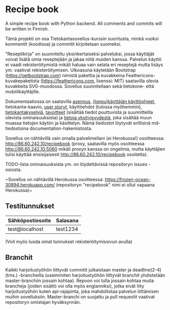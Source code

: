 # Recipe book
A simple recipe book with Python backend. All comments and commits will be written in Finnish.

Tämä projekti on osa Tietokantasovellus-kurssin suoritusta, minkä vuoksi kommentit (koodissa) ja commitit kirjoitetaan suomeksi. 

"Reseptikirja" on suunniteltu yksinkertaiseksi palveluksi, jossa käyttäjät voivat lisätä omia reseptejään ja jakaa niitä muiden kanssa. Palvelun käyttö ei vaadi rekisteröitymistä mikäli haluaa vain selata eri reseptejä mutta lisäys ym. vaativat rekisteröitymisen. Ulkoasuna käytetään Bootstrap (https://getbootstrap.com) nimistä pakettia ja kuvakkeina Feathericons-kuvakepaketista (https://feathericons.com, lisenssi: MIT) saatavilla olevia kuvakkeita SVG-muodossa. Sovellus suunnitellaan sekä tietokone- että mobiilikäyttäjille.

Dokumentaatiossa on saatavilla [asennus](https://github.com/Vilthsu/recipebook/blob/master/documentation/asennus.md), [(loppu)käyttäjän käyttöohjeet](https://github.com/Vilthsu/recipebook/blob/master/documentation/kayttajan-ohjeet.md), tietokanta-kaavio, [user storyt](https://github.com/Vilthsu/recipebook/blob/master/documentation/user-storyt.md), käyttöehdot (tulossa myöhemmin), [tietokantakyselyjä](https://github.com/Vilthsu/recipebook/blob/master/documentation/tietokantakyselyja.md), [tavoitteet](https://github.com/Vilthsu/recipebook/blob/master/documentation/tavoitteet.md) (sisältää tiedot puuttuvista ja suunnitteilla olevista ominaisuuksista) ja [tietoja yksityisyydestä](https://github.com/Vilthsu/recipebook/blob/master/documentation/yksityisyys.md), joka sisältää muun muassa tietojen käytön ja käsittelyn. Nämä tiedostot löytyvät erillisinä md-tiedostoina documentation-hakemistosta.

Sovellus on nähtävillä vain omalla palvelimellani (ei Herokussa!) osoitteessa: http://86.60.242.10/recipebook (proxy, saatavilla myös osoitteessa http://86.60.242.10:5060 mikäli proxyn kanssa on ongelmia, mutta käyttäjien tulisi käyttää ensisijaisesti http://86.60.242.10/recipebook osoitetta).

TODO-lista ominaisuuksista ym. on löydettävissä repositoryn issues -osiosta.

~Sovellus on nähtävillä Herokussa osoitteessa: https://frozen-ocean-30894.herokuapp.com/ (repositoryn "recipebook" nimi ei ollut vapaana Herokussa)~

## Testitunnukset
| Sähköpostiosoite | Salasana |
|------------------|----------|
| test@localhost   | test1234 |

(Voit myös luoda omat tunnukset rekisteröitymissivun avulla)

## Branchit
Kaikki harjoitustyöhön liittyvät commitit julkaistaan master ja deadline(2-4) (tms.) -brancheilla (useimmiten harjoitustyöhön liittyvät branchit yhdistetään master-branchiin jossain kohtaa). Repoon voi tulla jossain kohtaa muita brancheja (joiden sisältö voi olla myös englanniksi), jotka eivät liity harjoitustyöhön kuten api-rajapinta, joka mahdollistaa palvelun liittämisen muihin sovelluksiin. Master-branchi on suojattu ja pull requestit vaativat repositoryn omistajan hyväksynnän.
